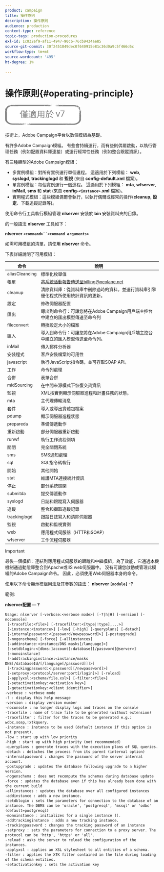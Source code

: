 ```yaml
---
product: campaign
title: 操作原則
description: 操作原則
audience: production
content-type: reference
topic-tags: production-procedures
exl-id: 1c032ef9-af11-4947-90c6-76cb9434ae85
source-git-commit: 30f2451849dec0f640915e81c36d0a9c5f466d6c
workflow-type: tm+mt
source-wordcount: '495'
ht-degree: 1%

---
```


# 操作原則{#operating-principle}

![](../../assets/v7-only.svg)

技術上，Adobe Campaign平台以數個模組為基礎。

有許多Adobe Campaign模組。 有些會持續運行，而有些則偶爾啟動，以執行管理任務（例如配置資料庫連接）或運行經常性任務（例如整合跟蹤資訊）。

有三種類型的Adobe Campaign模組：

* 多實例模組：對所有實例運行單個進程。 這適用於下列模組： **web**, **syslogd**, **trackinglogd** 和 **監視** (來自 **config-default.xml** 檔案)。
* 單實例模組：每個實例運行一個進程。 這適用於下列模組： **mta**, **wfserver**, **inMail**, **sms** 和 **stat** (來自 **config-`<instance>`.xml** 檔案)。
* 實用程式模組：這些模組偶爾會執行，以執行偶爾或經常的操作(**cleanup**, **設定**、下載追蹤記錄等)。

使用命令行工具執行模組管理 **nlserver** 安裝於 **bin** 安裝資料夾的目錄。

的一般語法 **nlserver** 工具如下：

**nlserver `<command>``<command arguments>`**

如需可用模組的清單，請使用 **nlserver** 命令。

下表詳細說明了可用模組：

| 命令 | 說明 |
|---|---|
| aliasCleancing | 標準化枚舉值 |
| 帳單 | 將系統活動報告傳送至billing@neolane.net |
| cleanup | 清除資料庫：從資料庫中刪除過時的資料，並運行資料庫引擎優化程式所使用統計資訊的更新。 |
| 設定 | 修改伺服器配置 |
| 匯出 | 導出到命令行：可讓您將在Adobe Campaign用戶端主控台中建立的匯出模型傳送至命令列 |
| fileconvert | 轉換設定大小的檔案 |
| 匯入 | 導入到命令行：可讓您將在Adobe Campaign用戶端主控台中建立的匯入模型傳送至命令列。 |
| inMail | 傳入郵件分析器 |
| 安裝程式 | 客戶安裝檔案的可用性 |
| javascript | 執行JavaScript指令碼，並可存取SOAP API。 |
| 工作 | 命令列處理 |
| 合併 | 表單合併 |
| midSourcing | 在中間來源模式下恢復交貨資訊 |
| 監視 | XML按實例顯示伺服器進程和計畫任務的狀態。 |
| mta | 主代理傳輸消息 |
| 套件 | 導入或導出實體包檔案 |
| pdump | 顯示伺服器進程狀態 |
| prepareda | 準備傳遞動作 |
| 重新啟動 | 部分伺服器重新啟動 |
| runwf | 執行工作流程例項 |
| 關閉 | 完全關閉系統 |
| sms | SMS通知處理 |
| sql | SQL指令碼執行 |
| 開始 | 其他開始 |
| stat | 維護MTA連接統計資訊 |
| 停止 | 部分系統關閉 |
| submitda | 提交傳遞動作 |
| syslogd | 日誌和跟蹤寫入伺服器 |
| 追蹤 | 整合和擷取追蹤記錄 |
| trackinglogd | 跟蹤日誌寫入和清除伺服器 |
| 監視 | 啟動和監視實例 |
| web | 應用程式伺服器（HTTP和SOAP） |
| wfserver | 工作流程伺服器 |

>[!IMPORTANT]
>
>最後一個模組：連結到應用程式伺服器的跟蹤和中繼模組，為了效能，它通過本機機制通過動態庫整合到Apache或IIS web伺服器中。 沒有可讓您啟動或管理此模組的Adobe Campaign命令。 因此，必須使用Web伺服器本身的命令。

使用以下命令顯示模組用法及其參數的語法： **nlserver `[module]` -?**

範例:

**nlserver配置 — ?**

```
Usage: nlserver [-verbose:<verbose mode>] [-?|h|H] [-version] [-noconsole]
 [-tracefile:<file>] [-tracefilter:<[type|!type],...>]
 [-instance:<instance>] [-low] [-high] [-queryplans] [-detach]
 [-internalpassword:<[password/newpassword]>] [-postupgrade]
 [-nogenschema] [-force] [-allinstances]
 [-addinstance:<instance/DNS masks[/language]>]
 [-setdblogin:<[dbms:]account[:database][/password]@server>]
 [-monoinstance]
 [-addtrackinginstance:<instance/masks DNS[/databaseId/[/language[/password]]]>]
 [-trackingpassword:<[password][/newpassword]>]
 [-setproxy:<protocol/server:port[/login]>] [-reload]
 [-applyxsl:<schema/file.xsl>] [-filter:<file>]
 [-setactivationkey:<activation key>]
 [-getactivationkey:<client identifier>]
-verbose : verbose mode
-? : display this help message
-version : display version number
-noconsole : no longer display logs and traces on the console
-tracefile : name of trace file to be generated (without extension)
-tracefilter : filter for the traces to be generated e.g.: wdbc,soap,!xtkquery.
-instance : instance to be used (default instance if this option is not present).
-low : start up with low priority
-high : start up with high priority (not recommended)
-queryplans : generate traces with the execution plans of SQL queries.
-detach : detaches the process from its parent (internal option)
-internalpassword : changes the password of the server internal account.
-postupgrade : updates the database following upgrade to a higher version. 
-nogenschema : does not recompute the schemas during database update
-force : updates the database even if this has already been done with the current build 
-allinstances : updates the database over all configured instances
-addinstance : adds a new instance.
-setdblogin : sets the parameters for connection to the database of an instance. The DBMS can be 'oracle', 'postgresql', 'mssql' or 'odbc' (default=postgresql)
-monoinstance : initializes for a single instance ().
-addtrackinginstance : adds a new tracking instance.
-trackingpassword : changes the tracking password of an instance
-setproxy : sets the parameters for connection to a proxy server. The protocol can be 'http', 'https' or 'all'.
-reload : asks the server to reload the configuration of the instances. 
-applyxsl : applies an XSL stylesheet to all entities of a schema. 
-filter : applies the XTK filter contained in the file during loading of the schema entities.
-setactivationkey : sets the activation key
```
